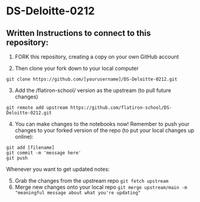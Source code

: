# DS-Deloitte-0212

## Written Instructions to connect to this repository: 

1. FORK this repository, creating a copy on your own GitHub account  
  
2. Then clone your fork down to your local computer  
```
git clone https://github.com/[yourusername]/DS-Deloitte-0212.git
```
  
3. Add the /flatiron-school/ version as the upstream (to pull future changes)  
```
git remote add upstream https://github.com/flatiron-school/DS-Deloitte-0212.git
```
  
4. You can make changes to the notebooks now! Remember to push your changes to your forked version of the repo (to put your local changes up online):  
```
git add [filename]
git commit -m 'message here'
git push
```
 
Whenever you want to get updated notes:  
 
5. Grab the changes from the upstream repo
```git fetch upstream```
6. Merge new changes onto your local repo
```git merge upstream/main -m "meaningful message about what you're updating"```